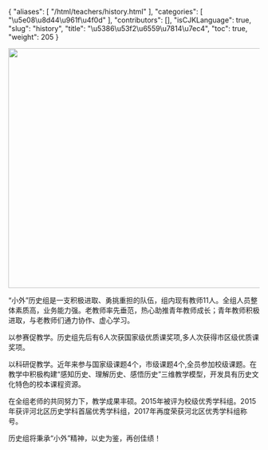 {
    "aliases": [
        "/html/teachers/history.html"
    ],
    "categories": [
        "\u5e08\u8d44\u961f\u4f0d"
    ],
    "contributors": [],
    "isCJKLanguage": true,
    "slug": "history",
    "title": "\u5386\u53f2\u6559\u7814\u7ec4",
    "toc": true,
    "weight": 205
}


<img
    src="https://cdn.tfls.online/mirror/full/62fb7314b7a110e277d867c3c604caaeeb3e6a9e.jpg"
    style="display:block;margin-left:auto;margin-right:auto;"
    decoding="async"
    fetchpriority="auto"
    loading="lazy"
    height="480"
    width="640"
/>




  





“小外”历史组是一支积极进取、勇挑重担的队伍，组内现有教师11人。全组人员整体素质高，业务能力强。老教师率先垂范，热心助推青年教师成长；青年教师积极进取，与老教师们通力协作、虚心学习。




以参赛促教学。历史组先后有6人次获国家级优质课奖项,多人次获得市区级优质课奖项。




以科研促教学。近年来参与国家级课题4个，市级课题4个,全员参加校级课题。在教学中积极构建“感知历史、理解历史、感悟历史”三维教学模型，开发具有历史文化特色的校本课程资源。




在全组老师的共同努力下，教学成果丰硕。2015年被评为校级优秀学科组。2015年获评河北区历史学科首届优秀学科组，2017年再度荣获河北区优秀学科组称号。




历史组将秉承“小外”精神，以史为鉴，再创佳绩！




  



